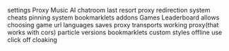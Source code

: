 settings
Proxy
Music
AI
chatroom
last resort proxy
redirection system
cheats
pinning system
bookmarklets
addons
Games Leaderboard
allows choosing game url
languages
saves
proxy transports
working proxy(that works with cors)
particle versions
bookmarklets
custom styles
offline use
click off cloaking

